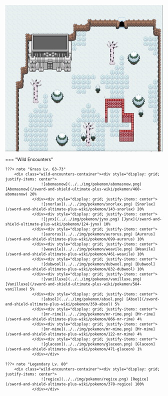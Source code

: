 <img src="../../img/routes/Resting Spot Entrance (Crown Tundra).png" alt="Resting Spot Entrance (Crown Tundra)"/>

=== "Wild Encounters"


	???+ note "Grass Lv. 63-73"
		<div class="wild-encounters-container"><div style="display: grid; justify-items: center">
                    ![abomasnow](../../img/pokemon/abomasnow.png) [Abomasnow](/sword-and-shield-ultimate-plus-wiki/pokemon/460-abomasnow) 20%
                </div><div style="display: grid; justify-items: center">
                    ![snorlax](../../img/pokemon/snorlax.png) [Snorlax](/sword-and-shield-ultimate-plus-wiki/pokemon/143-snorlax) 20%
                </div><div style="display: grid; justify-items: center">
                    ![jynx](../../img/pokemon/jynx.png) [Jynx](/sword-and-shield-ultimate-plus-wiki/pokemon/124-jynx) 10%
                </div><div style="display: grid; justify-items: center">
                    ![aurorus](../../img/pokemon/aurorus.png) [Aurorus](/sword-and-shield-ultimate-plus-wiki/pokemon/699-aurorus) 10%
                </div><div style="display: grid; justify-items: center">
                    ![weavile](../../img/pokemon/weavile.png) [Weavile](/sword-and-shield-ultimate-plus-wiki/pokemon/461-weavile) 10%
                </div><div style="display: grid; justify-items: center">
                    ![dubwool](../../img/pokemon/dubwool.png) [Dubwool](/sword-and-shield-ultimate-plus-wiki/pokemon/832-dubwool) 10%
                </div><div style="display: grid; justify-items: center">
                    ![vanilluxe](../../img/pokemon/vanilluxe.png) [Vanilluxe](/sword-and-shield-ultimate-plus-wiki/pokemon/584-vanilluxe) 5%
                </div><div style="display: grid; justify-items: center">
                    ![absol](../../img/pokemon/absol.png) [Absol](/sword-and-shield-ultimate-plus-wiki/pokemon/359-absol) 5%
                </div><div style="display: grid; justify-items: center">
                    ![mr-rime](../../img/pokemon/mr-rime.png) [Mr-rime](/sword-and-shield-ultimate-plus-wiki/pokemon/866-mr-rime) 4%
                </div><div style="display: grid; justify-items: center">
                    ![mr-mime](../../img/pokemon/mr-mime.png) [Mr-mime](/sword-and-shield-ultimate-plus-wiki/pokemon/122-mr-mime) 4%
                </div><div style="display: grid; justify-items: center">
                    ![glaceon](../../img/pokemon/glaceon.png) [Glaceon](/sword-and-shield-ultimate-plus-wiki/pokemon/471-glaceon) 1%
                </div></div>

	???+ note "Legendary Lv. 80"
		<div class="wild-encounters-container"><div style="display: grid; justify-items: center">
                    ![regice](../../img/pokemon/regice.png) [Regice](/sword-and-shield-ultimate-plus-wiki/pokemon/378-regice) 100%
                </div></div>



